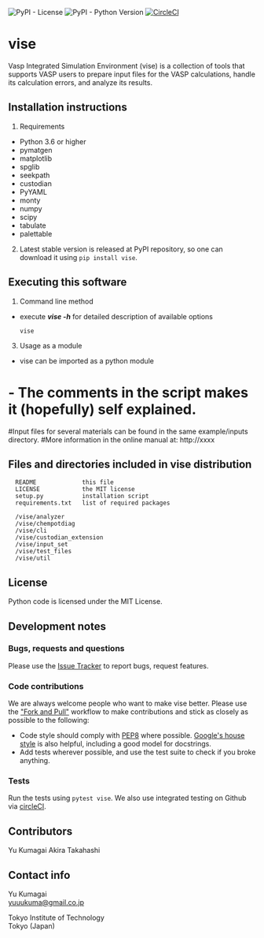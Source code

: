 ![PyPI - License](https://img.shields.io/pypi/l/vise?color=blue)
![PyPI - Python Version](https://img.shields.io/pypi/pyversions/vise)
[![CircleCI](https://circleci.com/gh/kumagai-group/vise/tree/master.svg?style=shield)](https://circleci.com/gh/kumagai-group/vise/tree/master)

vise
=========
Vasp Integrated Simulation Environment (vise) is a collection of tools that 
supports VASP users to prepare input files for the VASP calculations, handle its calculation errors, and analyze its results.

Installation instructions
---------------------------------------------------------
1. Requirements
  - Python 3.6 or higher
  - pymatgen
  - matplotlib
  - spglib
  - seekpath
  - custodian
  - PyYAML
  - monty
  - numpy
  - scipy
  - tabulate
  - palettable


2. Latest stable version is released at PyPI repository, so one can download 
it using `pip install vise`.


Executing this software
---------------------------------------------------------

1. Command line method
  - execute ***vise -h*** for detailed description of available options
    ```
    vise 
    ```

3. Usage as a module
  - vise can be imported as a python module
#  - The comments in the script makes it (hopefully) self explained.

#Input files for several materials can be found in the same example/inputs directory.
#More information in the online manual at: http://xxxx

Files and directories included in vise distribution
--------------------------------------------------------
~~~
  README             this file 
  LICENSE            the MIT license 
  setup.py           installation script
  requirements.txt   list of required packages

  /vise/analyzer     
  /vise/chempotdiag
  /vise/cli
  /vise/custodian_extension
  /vise/input_set
  /vise/test_files
  /vise/util
~~~~

License
-----------------------
Python code is licensed under the MIT License.

Development notes
-----------------
### Bugs, requests and questions
Please use the [Issue Tracker](https://github.com/kumagai-group/vise/issues) to report bugs, request features.

### Code contributions
We are always welcome people who want to make vise better.
Please use the ["Fork and Pull"](https://guides.github.com/activities/forking/) workflow to make contributions and stick as closely as possible to the following:

- Code style should comply with [PEP8](http://www.python.org/dev/peps/pep-0008) where possible. 
[Google's house style](https://google.github.io/styleguide/pyguide.html) is also helpful, including a good model for docstrings.
- Add tests wherever possible, and use the test suite to check if you broke anything.

### Tests
Run the tests using `pytest vise`.
We also use integrated testing on Github via [circleCI]().

Contributors
--------------------------------------------------------
Yu Kumagai
Akira Takahashi

Contact info
---------------------------------------------------------
Yu Kumagai
<br>yuuukuma@gmail.co.jp

Tokyo Institute of Technology
<br>Tokyo (Japan)

